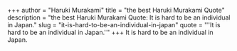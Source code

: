 +++
author = "Haruki Murakami"
title = "the best Haruki Murakami Quote"
description = "the best Haruki Murakami Quote: It is hard to be an individual in Japan."
slug = "it-is-hard-to-be-an-individual-in-japan"
quote = '''It is hard to be an individual in Japan.'''
+++
It is hard to be an individual in Japan.
